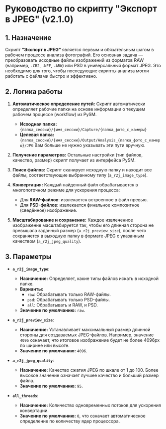 # Руководство по скрипту "Экспорт в JPEG" (v2.1.0)

## 1. Назначение

Скрипт **"Экспорт в JPEG"** является первым и обязательным шагом в рабочем процессе анализа фотографий. Его основная задача — преобразовать исходные файлы изображений из форматов RAW (например, `.CR2`, `.NEF`, `.ARW`) или PSD в универсальный формат JPEG. Это необходимо для того, чтобы последующие скрипты анализа могли работать с файлами быстро и эффективно.

## 2. Логика работы

1.  **Автоматическое определение путей:** Скрипт автоматически определяет рабочие папки на основе информации о текущем рабочем процессе (workflow) из PySM.
    *   **Исходная папка:** `{папка_сессии}/{имя_сессии}/Capture/{папка_фото_с_камеры}`
    *   **Целевая папка:** `{папка_сессии}/{имя_сессии}/Output/Analysis_{папка_фото_с_камеры}/JPG`
    Вам больше не нужно указывать эти пути вручную.

2.  **Получение параметров:** Остальные настройки (тип файлов, качество, размер) скрипт получает из интерфейса PySM.

3.  **Поиск файлов:** Скрипт сканирует исходную папку и находит все файлы, соответствующие выбранному типу (`a_r2j_image_type`).

4.  **Конвертация:** Каждый найденный файл обрабатывается в многопоточном режиме для ускорения процесса:
    *   Для **RAW-файлов**: извлекается встроенное в файл превью.
    *   Для **PSD-файлов**: извлекается финальное композитное (сведённое) изображение.

5.  **Масштабирование и сохранение:** Каждое извлеченное изображение масштабируется так, чтобы его длинная сторона не превышала заданный размер (`a_r2j_preview_size`), после чего сохраняется в выходную папку в формате JPEG с указанным качеством (`a_r2j_jpeg_quality`).

## 3. Параметры

-   **`a_r2j_image_type`**:
    -   **Назначение:** Определяет, какие типы файлов искать в исходной папке.
    -   **Варианты:**
        -   `raw`: Обрабатывать только RAW-файлы.
        -   `psd`: Обрабатывать только PSD-файлы.
        -   `all`: Обрабатывать и RAW, и PSD.
    -   **Значение по умолчанию:** `raw`.

-   **`a_r2j_preview_size`**:
    -   **Назначение:** Устанавливает максимальный размер длинной стороны для создаваемых JPEG-файлов. Например, значение `4096` означает, что итоговое изображение будет не более 4096px по ширине или высоте.
    -   **Значение по умолчанию:** `4096`.

-   **`a_r2j_jpeg_quality`**:
    -   **Назначение:** Качество сжатия JPEG по шкале от 1 до 100. Более высокое значение означает лучшее качество и больший размер файла.
    -   **Значение по умолчанию:** `95`.

-   **`all_threads`**:
    -   **Назначение:** Количество одновременных потоков для ускорения конвертации.
    -   **Значение по умолчанию:** `0`, что означает автоматическое определение по количеству ядер процессора.